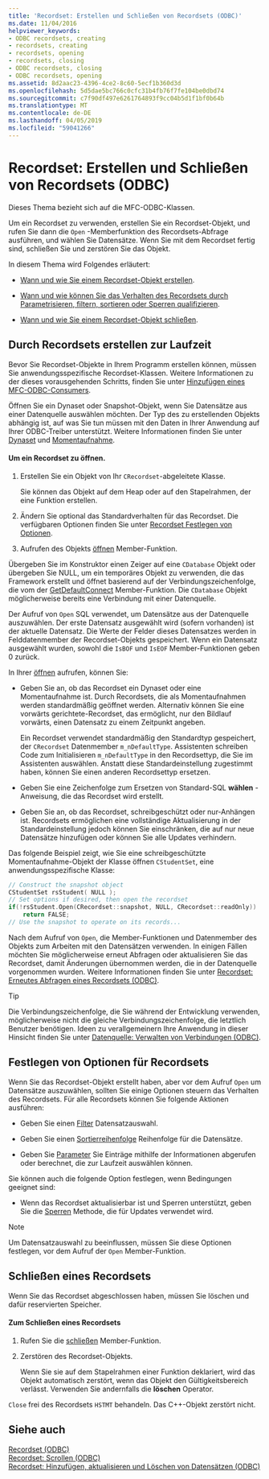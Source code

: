 ```yaml
---
title: 'Recordset: Erstellen und Schließen von Recordsets (ODBC)'
ms.date: 11/04/2016
helpviewer_keywords:
- ODBC recordsets, creating
- recordsets, creating
- recordsets, opening
- recordsets, closing
- ODBC recordsets, closing
- ODBC recordsets, opening
ms.assetid: 8d2aac23-4396-4ce2-8c60-5ecf1b360d3d
ms.openlocfilehash: 5d5dae5bc766c0cfc31b4fb76f7fe104be0dbd74
ms.sourcegitcommit: c7f90df497e6261764893f9cc04b5d1f1bf0b64b
ms.translationtype: MT
ms.contentlocale: de-DE
ms.lasthandoff: 04/05/2019
ms.locfileid: "59041266"
---
```

# <a name="recordset-creating-and-closing-recordsets-odbc"></a>Recordset: Erstellen und Schließen von Recordsets (ODBC)

Dieses Thema bezieht sich auf die MFC-ODBC-Klassen.

Um ein Recordset zu verwenden, erstellen Sie ein Recordset-Objekt, und rufen Sie dann die `Open` -Memberfunktion des Recordsets-Abfrage ausführen, und wählen Sie Datensätze. Wenn Sie mit dem Recordset fertig sind, schließen Sie und zerstören Sie das Objekt.

In diesem Thema wird Folgendes erläutert:

- [Wann und wie Sie einem Recordset-Objekt erstellen](#_core_creating_recordsets_at_run_time).

- [Wann und wie können Sie das Verhalten des Recordsets durch Parametrisieren, filtern, sortieren oder Sperren qualifizieren](#_core_setting_recordset_options).

- [Wann und wie Sie einem Recordset-Objekt schließen](#_core_closing_a_recordset).

##  <a name="_core_creating_recordsets_at_run_time"></a> Durch Recordsets erstellen zur Laufzeit

Bevor Sie Recordset-Objekte in Ihrem Programm erstellen können, müssen Sie anwendungsspezifische Recordset-Klassen. Weitere Informationen zu der dieses vorausgehenden Schritts, finden Sie unter [Hinzufügen eines MFC-ODBC-Consumers](../../mfc/reference/adding-an-mfc-odbc-consumer.md).

Öffnen Sie ein Dynaset oder Snapshot-Objekt, wenn Sie Datensätze aus einer Datenquelle auswählen möchten. Der Typ des zu erstellenden Objekts abhängig ist, auf was Sie tun müssen mit den Daten in Ihrer Anwendung auf Ihrer ODBC-Treiber unterstützt. Weitere Informationen finden Sie unter [Dynaset](../../data/odbc/dynaset.md) und [Momentaufnahme](../../data/odbc/snapshot.md).

#### <a name="to-open-a-recordset"></a>Um ein Recordset zu öffnen.

1. Erstellen Sie ein Objekt von Ihr `CRecordset`-abgeleitete Klasse.

   Sie können das Objekt auf dem Heap oder auf den Stapelrahmen, der eine Funktion erstellen.

1. Ändern Sie optional das Standardverhalten für das Recordset. Die verfügbaren Optionen finden Sie unter [Recordset Festlegen von Optionen](#_core_setting_recordset_options).

1. Aufrufen des Objekts [öffnen](../../mfc/reference/crecordset-class.md#open) Member-Funktion.

Übergeben Sie im Konstruktor einen Zeiger auf eine `CDatabase` Objekt oder übergeben Sie NULL, um ein temporäres Objekt zu verwenden, die das Framework erstellt und öffnet basierend auf der Verbindungszeichenfolge, die vom der [GetDefaultConnect](../../mfc/reference/crecordset-class.md#getdefaultconnect) Member-Funktion. Die `CDatabase` Objekt möglicherweise bereits eine Verbindung mit einer Datenquelle.

Der Aufruf von `Open` SQL verwendet, um Datensätze aus der Datenquelle auszuwählen. Der erste Datensatz ausgewählt wird (sofern vorhanden) ist der aktuelle Datensatz. Die Werte der Felder dieses Datensatzes werden in Felddatenmember der Recordset-Objekts gespeichert. Wenn ein Datensatz ausgewählt wurden, sowohl die `IsBOF` und `IsEOF` Member-Funktionen geben 0 zurück.

In Ihrer [öffnen](../../mfc/reference/crecordset-class.md#open) aufrufen, können Sie:

- Geben Sie an, ob das Recordset ein Dynaset oder eine Momentaufnahme ist. Durch Recordsets, die als Momentaufnahmen werden standardmäßig geöffnet werden. Alternativ können Sie eine vorwärts gerichtete-Recordset, das ermöglicht, nur den Bildlauf vorwärts, einen Datensatz zu einem Zeitpunkt angeben.

   Ein Recordset verwendet standardmäßig den Standardtyp gespeichert, der `CRecordset` Datenmember `m_nDefaultType`. Assistenten schreiben Code zum Initialisieren `m_nDefaultType` in den Recordsettyp, die Sie im Assistenten auswählen. Anstatt diese Standardeinstellung zugestimmt haben, können Sie einen anderen Recordsettyp ersetzen.

- Geben Sie eine Zeichenfolge zum Ersetzen von Standard-SQL **wählen** -Anweisung, die das Recordset wird erstellt.

- Geben Sie an, ob das Recordset, schreibgeschützt oder nur-Anhängen ist. Recordsets ermöglichen eine vollständige Aktualisierung in der Standardeinstellung jedoch können Sie einschränken, die auf nur neue Datensätze hinzufügen oder können Sie alle Updates verhindern.

Das folgende Beispiel zeigt, wie Sie eine schreibgeschützte Momentaufnahme-Objekt der Klasse öffnen `CStudentSet`, eine anwendungsspezifische Klasse:

```cpp
// Construct the snapshot object
CStudentSet rsStudent( NULL );
// Set options if desired, then open the recordset
if(!rsStudent.Open(CRecordset::snapshot, NULL, CRecordset::readOnly))
    return FALSE;
// Use the snapshot to operate on its records...
```

Nach dem Aufruf von `Open`, die Member-Funktionen und Datenmember des Objekts zum Arbeiten mit den Datensätzen verwenden. In einigen Fällen möchten Sie möglicherweise erneut Abfragen oder aktualisieren Sie das Recordset, damit Änderungen übernommen werden, die in der Datenquelle vorgenommen wurden. Weitere Informationen finden Sie unter [Recordset: Erneutes Abfragen eines Recordsets (ODBC)](../../data/odbc/recordset-requerying-a-recordset-odbc.md).

> [!TIP]
>  Die Verbindungszeichenfolge, die Sie während der Entwicklung verwenden, möglicherweise nicht die gleiche Verbindungszeichenfolge, die letztlich Benutzer benötigen. Ideen zu verallgemeinern Ihre Anwendung in dieser Hinsicht finden Sie unter [Datenquelle: Verwalten von Verbindungen (ODBC)](../../data/odbc/data-source-managing-connections-odbc.md).

##  <a name="_core_setting_recordset_options"></a> Festlegen von Optionen für Recordsets

Wenn Sie das Recordset-Objekt erstellt haben, aber vor dem Aufruf `Open` um Datensätze auszuwählen, sollten Sie einige Optionen steuern das Verhalten des Recordsets. Für alle Recordsets können Sie folgende Aktionen ausführen:

- Geben Sie einen [Filter](../../data/odbc/recordset-filtering-records-odbc.md) Datensatzauswahl.

- Geben Sie einen [Sortierreihenfolge](../../data/odbc/recordset-sorting-records-odbc.md) Reihenfolge für die Datensätze.

- Geben Sie [Parameter](../../data/odbc/recordset-parameterizing-a-recordset-odbc.md) Sie Einträge mithilfe der Informationen abgerufen oder berechnet, die zur Laufzeit auswählen können.

Sie können auch die folgende Option festlegen, wenn Bedingungen geeignet sind:

- Wenn das Recordset aktualisierbar ist und Sperren unterstützt, geben Sie die [Sperren](../../data/odbc/recordset-locking-records-odbc.md) Methode, die für Updates verwendet wird.

> [!NOTE]
>  Um Datensatzauswahl zu beeinflussen, müssen Sie diese Optionen festlegen, vor dem Aufruf der `Open` Member-Funktion.

##  <a name="_core_closing_a_recordset"></a> Schließen eines Recordsets

Wenn Sie das Recordset abgeschlossen haben, müssen Sie löschen und dafür reservierten Speicher.

#### <a name="to-close-a-recordset"></a>Zum Schließen eines Recordsets

1. Rufen Sie die [schließen](../../mfc/reference/crecordset-class.md#close) Member-Funktion.

1. Zerstören des Recordset-Objekts.

   Wenn Sie sie auf dem Stapelrahmen einer Funktion deklariert, wird das Objekt automatisch zerstört, wenn das Objekt den Gültigkeitsbereich verlässt. Verwenden Sie andernfalls die **löschen** Operator.

`Close` frei des Recordsets `HSTMT` behandeln. Das C++-Objekt zerstört nicht.

## <a name="see-also"></a>Siehe auch

[Recordset (ODBC)](../../data/odbc/recordset-odbc.md)<br/>
[Recordset: Scrollen (ODBC)](../../data/odbc/recordset-scrolling-odbc.md)<br/>
[Recordset: Hinzufügen, aktualisieren und Löschen von Datensätzen (ODBC)](../../data/odbc/recordset-adding-updating-and-deleting-records-odbc.md)